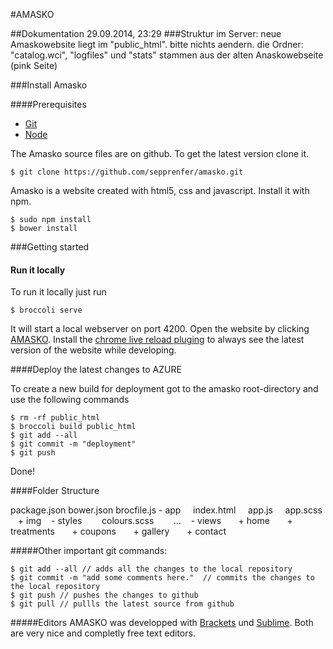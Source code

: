 #AMASKO

##Dokumentation 29.09.2014, 23:29
###Struktur im Server:
neue Amaskowebsite liegt im "public_html". bitte nichts aendern.
die Ordner: "catalog.wci", "logfiles" und "stats" stammen aus der alten Anaskowebseite (pink Seite)


###Install Amasko

####Prerequisites
+ [Git](http://git-scm.com/)
+ [Node](http://nodejs.org/)

The Amasko source files are on github. To get the latest version clone it. 
```
$ git clone https://github.com/sepprenfer/amasko.git
```

Amasko is a website created with html5, css and javascript. Install it with npm.

```
$ sudo npm install
$ bower install
```

###Getting started
#### Run it locally

To run it locally just run 
```
$ broccoli serve
```
It will start a local webserver on port 4200. Open the website by clicking [AMASKO](http://localhost:4200).
Install the [chrome live reload pluging](https://chrome.google.com/webstore/detail/livereload/jnihajbhpnppcggbcgedagnkighmdlei?hl=en) to always see the latest version of the website while developing.

####Deploy the latest changes to AZURE

To create a new build for deployment got to the amasko root-directory and use the following commands
```
$ rm -rf public_html
$ broccoli build public_html
$ git add --all
$ git commit -m "deployment"
$ git push
```
Done!


####Folder Structure

package.json
bower.json
brocfile.js
\- app
&nbsp;&nbsp;&nbsp; index.html
&nbsp;&nbsp;&nbsp; app.js
&nbsp;&nbsp;&nbsp; app.scss
&nbsp;&nbsp;&nbsp;\+ img
&nbsp;&nbsp;&nbsp;\- styles
&nbsp;&nbsp;&nbsp;&nbsp;&nbsp;&nbsp; colours.scss
&nbsp;&nbsp;&nbsp;&nbsp;&nbsp;&nbsp; ...
&nbsp;&nbsp;&nbsp;\- views
&nbsp;&nbsp;&nbsp;&nbsp;&nbsp;&nbsp;\+ home
&nbsp;&nbsp;&nbsp;&nbsp;&nbsp;&nbsp;\+ treatments
&nbsp;&nbsp;&nbsp;&nbsp;&nbsp;&nbsp;\+ coupons
&nbsp;&nbsp;&nbsp;&nbsp;&nbsp;&nbsp;\+ gallery
&nbsp;&nbsp;&nbsp;&nbsp;&nbsp;&nbsp;\+ contact

#####Other important git commands:
```
$ git add --all // adds all the changes to the local repository
$ git commit -m "add some comments here."  // commits the changes to the local repository
$ git push // pushes the changes to github
$ git pull // pullls the latest source from github
```

#####Editors
AMASKO was developped with [Brackets](http://brackets.io/?lang=en) und [Sublime](http://www.sublimetext.com/). Both are very nice and completly free text editors.
